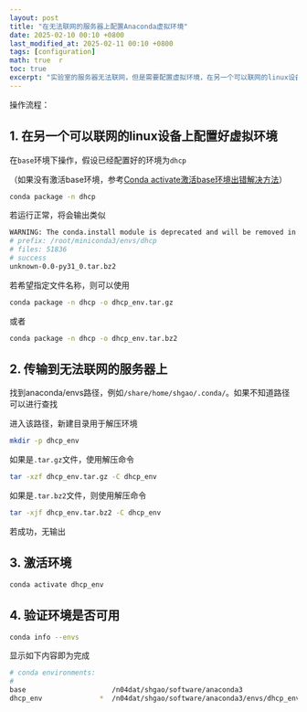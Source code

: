 ```yaml
---
layout: post  
title: "在无法联网的服务器上配置Anaconda虚拟环境"  
date: 2025-02-10 00:10 +0800  
last_modified_at: 2025-02-11 00:10 +0800  
tags: [configuration]  
math: true  r
toc: true  
excerpt: "实验室的服务器无法联网，但是需要配置虚拟环境，在另一个可以联网的linux设备上配置好虚拟环境再传输到服务器上"
---
```

操作流程：
## 1. 在另一个可以联网的linux设备上配置好虚拟环境
在`base`环境下操作，假设已经配置好的环境为`dhcp`

（如果没有激活base环境，参考[Conda activate激活base环境出错解决方法](https://sihan0229.github.io/2025/02/03/Conda-activate.html)）

```bash
conda package -n dhcp
```

若运行正常，将会输出类似

```bash
WARNING: The conda.install module is deprecated and will be removed in a future release.
# prefix: /root/miniconda3/envs/dhcp
# files: 51836
# success
unknown-0.0-py31_0.tar.bz2
```

若希望指定文件名称，则可以使用

```bash
conda package -n dhcp -o dhcp_env.tar.gz
```

或者

```bash
conda package -n dhcp -o dhcp_env.tar.bz2
```

## 2. 传输到无法联网的服务器上

找到anaconda/envs路径，例如`/share/home/shgao/.conda/`。如果不知道路径可以进行查找


进入该路径，新建目录用于解压环境

```bash
mkdir -p dhcp_env
```

如果是`.tar.gz`文件，使用解压命令

```bash
tar -xzf dhcp_env.tar.gz -C dhcp_env
```

如果是`.tar.bz2`文件，则使用解压命令

```bash
tar -xjf dhcp_env.tar.bz2 -C dhcp_env
```

若成功，无输出

## 3. 激活环境

```bash
conda activate dhcp_env
```

## 4. 验证环境是否可用

```bash
conda info --envs
```
显示如下内容即为完成
```bash
# conda environments:
#
base                     /n04dat/shgao/software/anaconda3
dhcp_env              *  /n04dat/shgao/software/anaconda3/envs/dhcp_env
```
